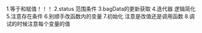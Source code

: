 1.等于和赋值！！！
2.status  范围条件
3.bagData的更新获取
4.迭代器 逻辑简化
5.注意存在条件
6.别顺手改函数内的变量
7.初始化 注意是改值还是调用函数
8.调试的时候注意每个变量的值
